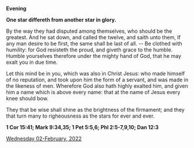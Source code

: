 **Evening**

**One star differeth from another star in glory.**
 
By the way they had disputed among themselves, who should be the greatest. And he sat down, and called the twelve, and saith unto them, If any man desire to be first, the same shall be last of all. -- Be clothed with humility: for God resisteth the proud, and giveth grace to the humble. Humble yourselves therefore under the mighty hand of God, that he may exalt you in due time.
 
Let this mind be in you, which was also in Christ Jesus: who made himself of no reputation, and took upon him the form of a servant, and was made in the likeness of men. Wherefore God also hath highly exalted him, and given him a name which is above every name: that at the name of Jesus every knee should bow.
 
They that be wise shall shine as the brightness of the firmament; and they that turn many to righeousness as the stars for ever and ever.  

**1 Cor 15:41; Mark 9:34,35; 1 Pet 5:5,6; Phl 2:5-7,9,10; Dan 12:3**

[Wednesday 02-February, 2022](https://t.me/daily_light)
